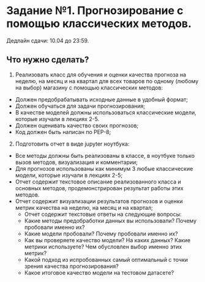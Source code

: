 # Задание №1. Прогнозирование с помощью классических методов.

Дедлайн сдачи: 10.04 до 23:59.

## Что нужно сделать?
1. Реализовать класс для обучения и оценки качества прогноза на неделю, на месяц
и на квартал для всех товаров по одному (любому на выбор) магазину с помощью классических методов:
- Должен предобрабатывать исходные данные в удобный формат;
- Должен обучаться для задачи прогнозирования;
- В качестве моделей должны использоваться классические модели, которые изучали в лекциях 2-5.
- Должен оценивать качество своих прогнозов;
- Код должен быть написан по PEP-8;
2. Подготовить отчет в виде jupyter ноутбука:
- Все методы должны быть реализованы в классе, в ноутбуке только вызов
методов, визуализация и комментарии;
- Для прогнозов использованы как минимум 3 любые классические модели,
которые изучали в лекциях 2-5;
- Отчет содержит текстовое описание реализованного класса и основных
методов, продемонстрирован результат работы этих методов.
- Отчет содержит визуализации результатов прогнозов и оценки метрик качества
на неделю, на месяц и на квартал;
  - Отчет содержит текстовые ответы на следующие вопросы:
  - Какие методы предобработки данных вы использовали? Почему
  пробовали именно их?
  - Какие модели пробовали? Почему пробовали именно их?
  - Как вы проверяете качество модели? На каких данных? Какие метрики
  используете? Чем обусловлен выбор именно этих метрик?
  - Какой подход из испробованных самый оптимальный с точки зрения
   качества прогнозирования?
  - Какое итоговое качество модели на тестовом датасете?